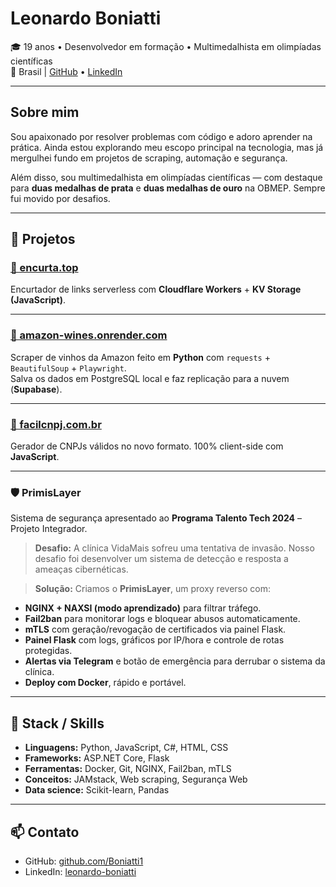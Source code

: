 # Leonardo Boniatti

🎓 19 anos • Desenvolvedor em formação • Multimedalhista em olimpíadas científicas  
📍 Brasil | [GitHub](https://github.com/Boniatti1) • [LinkedIn](https://www.linkedin.com/in/leonardo-boniatti-812417271/)

---

## Sobre mim

Sou apaixonado por resolver problemas com código e adoro aprender na prática. Ainda estou explorando meu escopo principal na tecnologia, mas já mergulhei fundo em projetos de scraping, automação e segurança.

Além disso, sou multimedalhista em olimpíadas científicas — com destaque para **duas medalhas de prata** e **duas medalhas de ouro** na OBMEP. Sempre fui movido por desafios.

---

## 🚀 Projetos

### [🔗 encurta.top](https://encurta.top)
Encurtador de links serverless com **Cloudflare Workers** + **KV Storage (JavaScript)**.  

---

### [🔗 amazon-wines.onrender.com](https://amazon-wines.onrender.com)
Scraper de vinhos da Amazon feito em **Python** com `requests` + `BeautifulSoup` + `Playwright`.  
Salva os dados em PostgreSQL local e faz replicação para a nuvem (**Supabase**).

---

### [🔗 facilcnpj.com.br](https://facilcnpj.com.br)
Gerador de CNPJs válidos no novo formato. 100% client-side com **JavaScript**.  

---

### 🛡️ PrimisLayer

Sistema de segurança apresentado ao **Programa Talento Tech 2024** – Projeto Integrador.

> **Desafio:** A clínica VidaMais sofreu uma tentativa de invasão. Nosso desafio foi desenvolver um sistema de detecção e resposta a ameaças cibernéticas.

> **Solução:** Criamos o **PrimisLayer**, um proxy reverso com:
- **NGINX + NAXSI (modo aprendizado)** para filtrar tráfego.
- **Fail2ban** para monitorar logs e bloquear abusos automaticamente.
- **mTLS** com geração/revogação de certificados via painel Flask.
- **Painel Flask** com logs, gráficos por IP/hora e controle de rotas protegidas.
- **Alertas via Telegram** e botão de emergência para derrubar o sistema da clínica.
- **Deploy com Docker**, rápido e portável.

---


## 🧠 Stack / Skills

- **Linguagens:** Python, JavaScript, C#, HTML, CSS
- **Frameworks:** ASP.NET Core, Flask
- **Ferramentas:** Docker, Git, NGINX, Fail2ban, mTLS
- **Conceitos:** JAMstack, Web scraping, Segurança Web
- **Data science:** Scikit-learn, Pandas

---

## 📫 Contato

- GitHub: [github.com/Boniatti1](https://github.com/Boniatti1)  
- LinkedIn: [leonardo-boniatti](https://www.linkedin.com/in/leonardo-boniatti-812417271/)  
